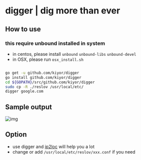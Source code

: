 <!-----------------------------

- File Name : README.md

- Purpose :

- Creation Date : 12-15-2014

- Last Modified : Wed 17 Dec 2014 11:54:11 PM UTC

- Created By : Kiyor

------------------------------->

#	digger | dig more than ever

##	How to use

###	this require unbound installed in system

-	in centos, please install `unbound` `unbound-libs` `unbound-devel`
-	in OSX, please run `osx_install.sh`

```bash

go get -u github.com/kiyor/digger
go install github.com/kiyor/digger
cd ${GOPATH}/src/github.com/kiyor/digger
sudo cp -R ./reslov /usr/local/etc/
digger google.com

```

##	Sample output

![img](http://ccnacdn.s3.amazonaws.com/img/2014-12-15_README.md__notegosrcgithub.comkiyordigger_-_VIM__ssh__14144_11-39-47.png)

##	Option

-	use digger and [ip2loc](https://github.com/kiyor/ip2loc) will help you a lot
-	change or add `/usr/local/etc/reslov/xxx.conf` if you need
